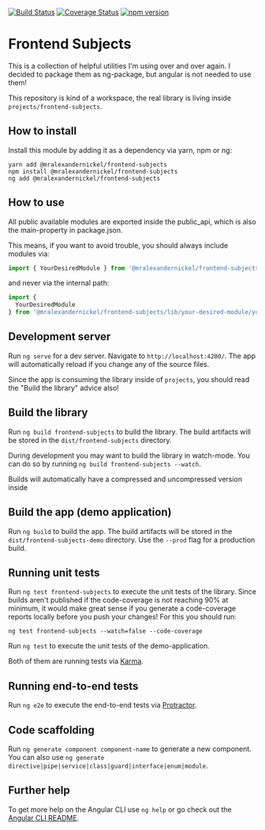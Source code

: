 [![Build Status](https://travis-ci.org/mralexandernickel/frontend-subjects.svg?branch=master)](https://travis-ci.org/mralexandernickel/frontend-subjects)
[![Coverage Status](https://coveralls.io/repos/github/mralexandernickel/frontend-subjects/badge.svg?branch=master)](https://coveralls.io/github/mralexandernickel/frontend-subjects?branch=master)
[![npm version](https://badge.fury.io/js/%40mralexandernickel%2Ffrontend-subjects.svg)](https://www.npmjs.com/@mralexandernickel/frontend-subjects)

Frontend Subjects
=================

This is a collection of helpful utilities I'm using over and over again.
I decided to package them as ng-package, but angular is not needed to use them!

This repository is kind of a workspace, the real library is living inside
`projects/frontend-subjects`.

## How to install

Install this module by adding it as a dependency via yarn, npm or ng:

```shell
yarn add @mralexandernickel/frontend-subjects
npm install @mralexandernickel/frontend-subjects
ng add @mralexandernickel/frontend-subjects
```

## How to use

All public available modules are exported inside the public_api, which is also
the main-property in package.json.

This means, if you want to avoid trouble, you should always include modules via:

```typescript
import { YourDesiredModule } from '@mralexandernickel/frontend-subjects';
```

and never via the internal path:

```typescript
import {
  YourDesiredModule
} from '@mralexandernickel/frontend-subjects/lib/your-desired-module/your-desired-module.ts';
```

## Development server

Run `ng serve` for a dev server. Navigate to `http://localhost:4200/`.
The app will automatically reload if you change any of the source files.

Since the app is consuming the library inside of `projects`, you should read
the "Build the library" advice also!

## Build the library

Run `ng build frontend-subjects` to build the library.
The build artifacts will be stored in the `dist/frontend-subjects` directory.

During development you may want to build the library in watch-mode. You can do
so by running `ng build frontend-subjects --watch`.

Builds will automatically have a compressed and uncompressed version inside

## Build the app (demo application)

Run `ng build` to build the app. The build artifacts will be stored in the
`dist/frontend-subjects-demo` directory.
Use the `--prod` flag for a production build.

## Running unit tests

Run `ng test frontend-subjects` to execute the unit tests of the
library. Since builds aren't published if the code-coverage is not reaching
90% at minimum, it would make great sense if you generate a code-coverage
reports locally before you push your changes! For this you should run:

`ng test frontend-subjects --watch=false --code-coverage`

Run `ng test` to execute the unit tests of the demo-application.

Both of them are running tests via [Karma](https://karma-runner.github.io).

## Running end-to-end tests

Run `ng e2e` to execute the end-to-end tests via [Protractor](http://www.protractortest.org/).

## Code scaffolding

Run `ng generate component component-name` to generate a new component.
You can also use `ng generate directive|pipe|service|class|guard|interface|enum|module`.

## Further help

To get more help on the Angular CLI use `ng help` or go check out the [Angular CLI README](https://github.com/angular/angular-cli/blob/master/README.md).
